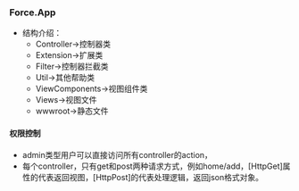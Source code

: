 ### Force.App
+ 结构介绍：
	+ Controller->控制器类
	+ Extension->扩展类
	+ Filter->控制器拦截类
	+ Util->其他帮助类
	+ ViewComponents->视图组件类
	+ Views->视图文件
	+ wwwroot->静态文件

#### 权限控制
+ admin类型用户可以直接访问所有controller的action，
+ 每个controller，只有get和post两种请求方式，例如home/add，[HttpGet]属性的代表返回视图，[HttpPost]的代表处理逻辑，返回json格式对象。


